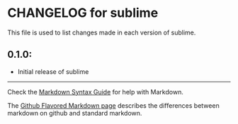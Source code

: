 # CHANGELOG for sublime

This file is used to list changes made in each version of sublime.

## 0.1.0:

* Initial release of sublime

- - - 
Check the [Markdown Syntax Guide](http://daringfireball.net/projects/markdown/syntax) for help with Markdown.

The [Github Flavored Markdown page](http://github.github.com/github-flavored-markdown/) describes the differences between markdown on github and standard markdown.
